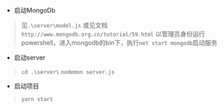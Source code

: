 - 启动MongoDb
> 见`.\server\model.js`
> 或见文档`http://www.mongodb.org.cn/tutorial/59.html`
> 以管理员身份运行powershell，进入mongodb的bin下，执行`net start mongodb`启动服务

- 启动server
> `cd .\server\`
> `nodemon server.js`

- 启动项目
> `yarn start`